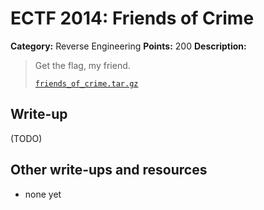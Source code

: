 # ECTF 2014: Friends of Crime

**Category:** Reverse Engineering
**Points:** 200
**Description:**

> Get the flag, my friend.
>
> [`friends_of_crime.tar.gz`](friends_of_crime.tar.gz)

## Write-up

(TODO)

## Other write-ups and resources

* none yet
